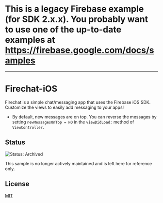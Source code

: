 # This is a legacy Firebase example (for SDK 2.x.x). You probably want to use one of the up-to-date examples at https://firebase.google.com/docs/samples

---

Firechat-iOS
============

Firechat is a simple chat/messaging app that uses the Firebase iOS SDK. Customize the views to easily
add messaging to your apps!

* By default, new messages are on top. You can reverse the messages by setting `newMessagesOnTop = NO` in the `viewDidLoad:` method of `ViewController`.

## Status

![Status: Archived](https://img.shields.io/badge/Status-Archived-red)

This sample is no longer actively maintained and is left here for reference only.


License
-------
[MIT](http://firebase.mit-license.org)
